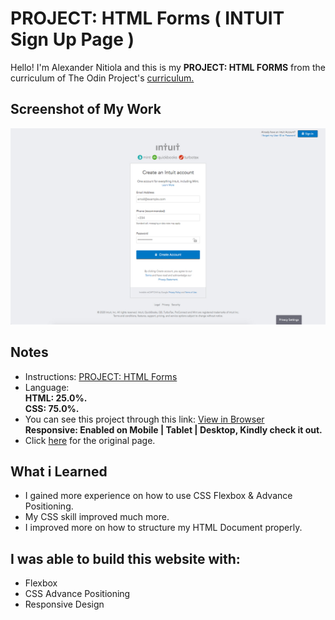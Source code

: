 # PROJECT: HTML Forms ( INTUIT Sign Up Page )
Hello! I'm Alexander Nitiola and this is my **PROJECT: HTML FORMS** from the 
curriculum of The Odin Project's [curriculum.](https://www.theodinproject.com/courses?ref=homenav)

## Screenshot of My Work
![Screenshot](assets/images/screenshot/mint.jpg)

## Notes
- Instructions: [PROJECT: HTML Forms](https://www.theodinproject.com/courses/html5-and-css3/lessons/html-forms)
- Language:  
**HTML:  25.0%.  
CSS: 75.0%.**
- You can see this project through this link: [View in Browser](https://thecre8tor.github.io/mint_signup_form/)  
**Responsive: 
Enabled on Mobile | Tablet | Desktop, 
Kindly check it out.**
- Click [here](https://accounts.intuit.com/signup.html) for the original page.

## What i Learned
* I gained more experience on how to use CSS Flexbox & Advance Positioning.
* My CSS skill improved much more.
* I improved more on how to structure my HTML Document properly.

## I was able to build this website with:
* Flexbox
* CSS Advance Positioning
* Responsive Design